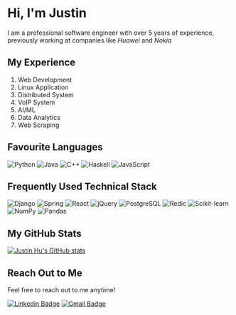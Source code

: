 <!--
**JustinQHu/JustinQHu** is a ✨ _special_ ✨ repository because its `README.md` (this file) appears on your GitHub profile.

Here are some ideas to get you started:

- 🔭 I’m currently working on ...
- 🌱 I’m currently learning ...
- 👯 I’m looking to collaborate on ...
- 🤔 I’m looking for help with ...
- 💬 Ask me about ...
- 📫 How to reach me: ...
- 😄 Pronouns: ...
- ⚡ Fun fact: ...
-->


# Hi, I'm Justin 

I am a professional software engineer with over 5 years of experience, previously working at companies like *Huawei* and *Nokia*

## My Experience
  1. Web Development 
  2. Linux Application 
  3. Distributed System
  4. VoIP System
  5. AI/ML
  6. Data Analytics
  7. Web Scraping

## Favourite Languages

![Python](https://img.shields.io/badge/-Python-black?style=flat-square&logo=Python)
![Java](https://img.shields.io/badge/-Java-C14438?style=flat-square&logo=Java)
![C++](https://img.shields.io/badge/-C%2B%2B-yellow?style=flat-square&logo=C++)
![Haskell](https://img.shields.io/badge/-Haskell-blueviolet?style=flat-square&logo=Haskell)
![JavaScript](https://img.shields.io/badge/-JavaScript-00599C?style=flat-square&logo=JavaScript)

## Frequently Used Technical Stack
![Django](https://img.shields.io/badge/-Django-green?tyle=flat-square&logo=Django)
![Spring](https://img.shields.io/badge/-Spring-yellow?tyle=flat-square&logo=Spring)
![React](https://img.shields.io/badge/-React-informational?tyle=flat-square&logo=React)
![jQuery](https://img.shields.io/badge/-jQuery-blue?tyle=flat-square&logo=jQuery)
![PostgreSQL](https://img.shields.io/badge/-PostgreSQL-brightgreen?tyle=flat-square&logo=PostgreSQL)
![Redic](https://img.shields.io/badge/-Redis-9cf?tyle=flat-square&logo=Redis)
![Scikit-learn](https://img.shields.io/badge/scikit--learn-scikit--learn-important?tyle=flat-square&logo=scikit-learn)
![NumPy](https://img.shields.io/badge/Numpy-Numpy-success?tyle=flat-square&logo=Numpy)
![Pandas](https://img.shields.io/badge/Pandas-Pandas-informational?tyle=flat-square&logo=Pandas)


## My GitHub Stats
 
[![Justin Hu's GitHub stats](https://github-readme-stats.vercel.app/api?username=JustinQHu&count_private=true&show_icons=true&theme=radical)](https://github.com/anuraghazra/github-readme-stats)

## Reach Out to Me
Feel free to reach out to me anytime!

[![Linkedin Badge](https://img.shields.io/badge/-JustinHu-0072b1?style=flat&logo=Linkedin&logoColor=white)](https://www.linkedin.com/in/justin-hu-real/)
[![Gmail Badge](https://img.shields.io/badge/-JustinHu-c14438?style=flat&logo=Gmail&logoColor=white)](mailto:justinhu.real@gmail.com)


